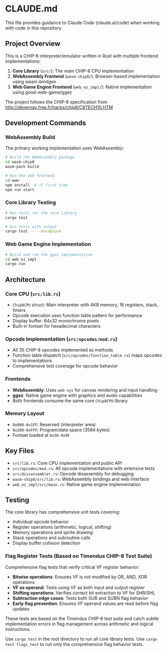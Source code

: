 # CLAUDE.md

This file provides guidance to Claude Code (claude.ai/code) when working with code in this repository.

## Project Overview

This is a CHIP-8 interpreter/emulator written in Rust with multiple frontend implementations:

1. **Core Library** (`src/`): The main CHIP-8 CPU implementation
2. **WebAssembly Frontend** (`wasm-chip8/`): Browser-based implementation using wasm-bindgen
3. **Web Game Engine Frontend** (`web_ez_impl/`): Native implementation using good-web-game/ggez

The project follows the CHIP-8 specification from http://devernay.free.fr/hacks/chip8/C8TECH10.HTM

## Development Commands

### WebAssembly Build
The primary working implementation uses WebAssembly:

```bash
# Build the WebAssembly package
cd wasm-chip8
wasm-pack build

# Run the web frontend
cd www
npm install  # if first time
npm run start
```

### Core Library Testing
```bash
# Run tests for the core library
cargo test

# Run tests with output
cargo test -- --nocapture
```

### Web Game Engine Implementation
```bash
# Build and run the ggez implementation
cd web_ez_impl
cargo run
```

## Architecture

### Core CPU (`src/lib.rs`)
- `Chip8CPU` struct: Main interpreter with 4KB memory, 16 registers, stack, timers
- Opcode execution uses function table pattern for performance
- Display buffer: 64x32 monochrome pixels
- Built-in fontset for hexadecimal characters

### Opcode Implementation (`src/opcodes/mod.rs`)
- All 35 CHIP-8 opcodes implemented as methods
- Function table dispatch (`src/opcodes/function_table.rs`) maps opcodes to implementations
- Comprehensive test coverage for opcode behavior

### Frontends
- **WebAssembly**: Uses `web-sys` for canvas rendering and input handling
- **ggez**: Native game engine with graphics and audio capabilities
- Both frontends consume the same core `Chip8CPU` library

### Memory Layout
- `0x000-0x1FF`: Reserved (interpreter area)
- `0x200-0xFFF`: Program/data space (3584 bytes)
- Fontset loaded at `0x50-0x9F`

## Key Files
- `src/lib.rs`: Core CPU implementation and public API
- `src/opcodes/mod.rs`: All opcode implementations with extensive tests
- `src/dissassembler.rs`: Opcode disassembly for debugging
- `wasm-chip8/src/lib.rs`: WebAssembly bindings and web interface
- `web_ez_impl/src/main.rs`: Native game engine implementation

## Testing
The core library has comprehensive unit tests covering:
- Individual opcode behavior
- Register operations (arithmetic, logical, shifting)
- Memory operations and sprite drawing
- Stack operations and subroutine calls
- Display buffer collision detection

### Flag Register Tests (Based on Timendus CHIP-8 Test Suite)
Comprehensive flag tests that verify critical VF register behavior:
- **Bitwise operations**: Ensures VF is not modified by OR, AND, XOR operations
- **VF as operand**: Tests using VF as both input and output register
- **Shifting operations**: Verifies correct bit extraction to VF for SHR/SHL
- **Subtraction edge cases**: Tests both SUB and SUBN flag behavior
- **Early flag prevention**: Ensures VF operand values are read before flag updates

These tests are based on the Timendus CHIP-8 test suite and catch subtle implementation errors in flag management across arithmetic and logical instructions.

Use `cargo test` in the root directory to run all core library tests.
Use `cargo test flags_test` to run only the comprehensive flag behavior tests.